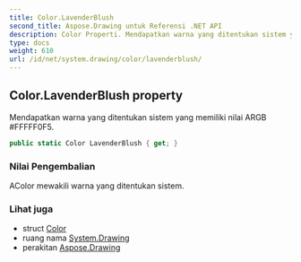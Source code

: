 ```yaml
---
title: Color.LavenderBlush
second_title: Aspose.Drawing untuk Referensi .NET API
description: Color Properti. Mendapatkan warna yang ditentukan sistem yang memiliki nilai ARGB FFFFF0F5.
type: docs
weight: 610
url: /id/net/system.drawing/color/lavenderblush/
---
```

## Color.LavenderBlush property

Mendapatkan warna yang ditentukan sistem yang memiliki nilai ARGB #FFFFF0F5.

```csharp
public static Color LavenderBlush { get; }
```

### Nilai Pengembalian

AColor mewakili warna yang ditentukan sistem.

### Lihat juga

* struct [Color](../)
* ruang nama [System.Drawing](../../color/)
* perakitan [Aspose.Drawing](../../../)


